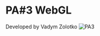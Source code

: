 # PA#3 WebGL

Developed by Vadym Zolotko
![PA3](https://github.com/Quarry9221/VGGI/assets/52162840/157ca580-5a14-4824-86d2-2323669ec115)
